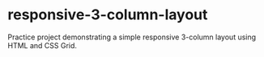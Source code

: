 # responsive-3-column-layout
Practice project demonstrating a simple responsive 3-column layout using HTML and CSS Grid.
